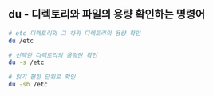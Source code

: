 ## du - 디렉토리와 파일의 용량 확인하는 명령어
```bash
# etc 디렉토리와 그 하위 디렉토리의 용량 확인
du /etc

# 선택한 디렉토리의 용량만 확인
du -s /etc

# 읽기 편한 단위로 확인
du -sh /etc
```